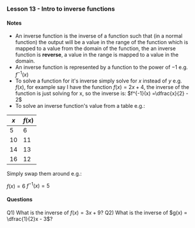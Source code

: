 ### Lesson 13 - Intro to inverse functions

#### Notes

- An inverse function is the inverse of a function such that (in a normal function) the output will be a value in the range of the function which is mapped to a value from the domain of the function, the an inverse function is **reverse**, a value in the range is mapped to a value in the domain.
- An inverse function is represented by a function to the power of $-1$ e.g. $f^{-1}(x)$
- To solve a function for it's inverse simply solve for $x$ instead of $y$ e.g. $f(x)$, for example say I have the function $f(x) = 2x + 4$, the inverse of the function is just solving for x, so the inverse is: $f^{-1}(x) =\dfrac{x}{2} - 2$
- To solve an inverse function's value from a table e.g.:

| $x$ | $f(x)$ |
| --- | ------ |
| 5   | 6      |
| 10  | 11     |
| 14  | 13     |
| 16  | 12     |
Simply swap them around e.g.:

$f(x) = 6$
$f^{-1}(x) = 5$
#### Questions

Q1) What is the inverse of $f(x)=3x+9$?
Q2) What is the inverse of $g(x) = \dfrac{1}{2}x - 3$?